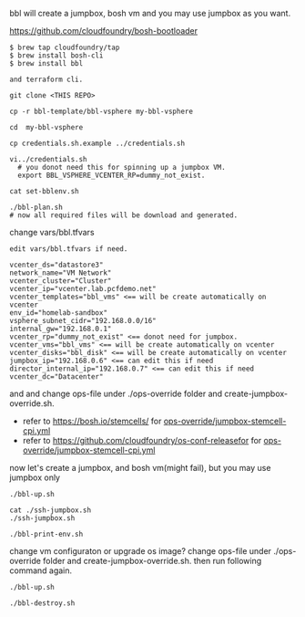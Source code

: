 bbl will create a jumpbox, bosh vm and you may use jumpbox as you want.

https://github.com/cloudfoundry/bosh-bootloader
```
$ brew tap cloudfoundry/tap
$ brew install bosh-cli
$ brew install bbl

and terraform cli.
```

```
git clone <THIS REPO>

cp -r bbl-template/bbl-vsphere my-bbl-vsphere

cd  my-bbl-vsphere
```

```
cp credentials.sh.example ../credentials.sh
  
vi../credentials.sh
  # you donot need this for spinning up a jumpbox VM.
  export BBL_VSPHERE_VCENTER_RP=dummy_not_exist. 
```
  
```
cat set-bblenv.sh

./bbl-plan.sh
# now all required files will be download and generated.
```
change vars/bbl.tfvars
```
edit vars/bbl.tfvars if need.

vcenter_ds="datastore3"
network_name="VM Network"
vcenter_cluster="Cluster"
vcenter_ip="vcenter.lab.pcfdemo.net"
vcenter_templates="bbl_vms" <== will be create automatically on vcenter
env_id="homelab-sandbox"
vsphere_subnet_cidr="192.168.0.0/16"
internal_gw="192.168.0.1"
vcenter_rp="dummy_not_exist" <== donot need for jumpbox.
vcenter_vms="bbl_vms" <== will be create automatically on vcenter
vcenter_disks="bbl_disk" <== will be create automatically on vcenter
jumpbox_ip="192.168.0.6" <== can edit this if need
director_internal_ip="192.168.0.7" <== can edit this if need
vcenter_dc="Datacenter"
```
and  and change ops-file under ./ops-override folder and create-jumpbox-override.sh.
- refer to https://bosh.io/stemcells/ for [ops-override/jumpbox-stemcell-cpi.yml](vsphere/ops-override/jumpbox-stemcell-cpi.yml)
- refer to https://github.com/cloudfoundry/os-conf-releasefor for [ops-override/jumpbox-stemcell-cpi.yml](vsphere/ops-override/user-add.yml)

now let's create a jumpbox, and bosh vm(might fail), but you may use jumpbox only
```
./bbl-up.sh
```

```
cat ./ssh-jumpbox.sh
./ssh-jumpbox.sh

./bbl-print-env.sh

```                                                      
change vm configuraton or upgrade os image? change ops-file under ./ops-override folder and create-jumpbox-override.sh. then run following command again.
```
./bbl-up.sh
```

```
./bbl-destroy.sh

```
